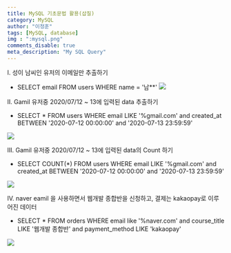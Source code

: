 ```yaml
---
title: MySQL 기초문법 활용(삽질)
category: MySQL
author: "이정훈"
tags: [MySQL, database]
img : ":mysql.png"
comments_disable: true
meta_description: "My SQL Query"
---
```


I. 성이 남씨인 유저의 이메일만 추출하기
- SELECT email FROM users WHERE name = '남**'
	![](https://i.imgur.com/XfREiUV.png)

II. Gamil 유저중 2020/07/12 ~ 13에 입력된 data 추출하기
- SELECT * FROM users WHERE email LIKE '%gmail.com' and created_at BETWEEN '2020-07-12 00:00:00' and '2020-07-13 23:59:59'
	
![](https://i.imgur.com/OdLMwAG.png)


III.  Gamil 유저중 2020/07/12 ~ 13에 입력된 data의 Count 하기
- SELECT COUNT(*) FROM users WHERE email LIKE '%gmail.com' and created_at BETWEEN '2020-07-12 00:00:00' and '2020-07-13 23:59:59'
	
![](https://i.imgur.com/WVBEnk0.png)


IV. naver eamil 을 사용하면서 웹개발 종합반을 신청하고, 결제는 kakaopay로 이루어진 데이터
- SELECT * FROM orders WHERE email like '%naver.com' and course_title 
   LIKE '웹개발 종합반' and payment_method LIKE 'kakaopay'
   
![](https://i.imgur.com/cChJC2g.png)
